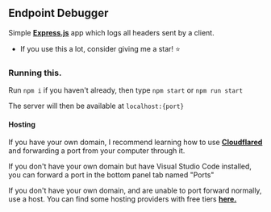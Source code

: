 ## Endpoint Debugger

Simple [**Express.js**](https://expressjs.com/) app which logs all headers sent by a client.
- If you use this a lot, consider giving me a star! ⭐


### Running this.
Run `npm i` if you haven't already, then type `npm start` or `npm run start`

The server will then be available at `localhost:{port}`

#### Hosting
If you have your own domain, I recommend learning how to use [**Cloudflared**](https://github.com/cloudflare/cloudflared) and forwarding a port from your computer through it.

If you don't have your own domain but have Visual Studio Code installed, you can forward a port in the bottom panel tab named "Ports"

If you don't have your own domain, and are unable to port forward normally, use a host. You can find some hosting providers with free tiers [**here.**](https://gist.github.com/bmaupin/d2d243218863320b01b0c1e1ca0cf5f3)
